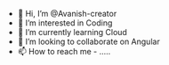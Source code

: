 - 👋 Hi, I’m @Avanish-creator
- 👀 I’m interested in Coding
- 🌱 I’m currently learning Cloud
- 💞️ I’m looking to collaborate on Angular
- 📫 How to reach me  - .....

<!---
Avanish-creator/Avanish-creator is a ✨ special ✨ repository because its `README.md` (this file) appears on your GitHub profile.
You can click the Preview link to take a look at your changes.
--->
